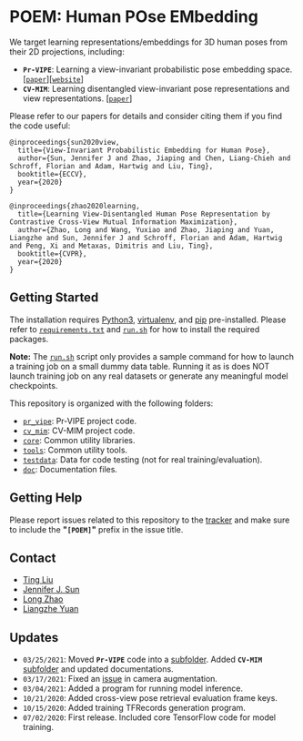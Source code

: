# **POEM**: Human **PO**se **EM**bedding

We target learning representations/embeddings for 3D human poses from their 2D projections, including:

* **`Pr-VIPE`**: Learning a view-invariant probabilistic pose embedding space. [[`paper`](https://arxiv.org/abs/1912.01001)][[`website`](https://sites.google.com/corp/view/pr-vipe/home)]
* **`CV-MIM`**: Learning disentangled view-invariant pose representations and view representations. [[`paper`](https://arxiv.org/abs/2012.01405)]

Please refer to our papers for details and consider citing them if you find the
code useful:

```
@inproceedings{sun2020view,
  title={View-Invariant Probabilistic Embedding for Human Pose},
  author={Sun, Jennifer J and Zhao, Jiaping and Chen, Liang-Chieh and Schroff, Florian and Adam, Hartwig and Liu, Ting},
  booktitle={ECCV},
  year={2020}
}

@inproceedings{zhao2020learning,
  title={Learning View-Disentangled Human Pose Representation by Contrastive Cross-View Mutual Information Maximization},
  author={Zhao, Long and Wang, Yuxiao and Zhao, Jiaping and Yuan, Liangzhe and Sun, Jennifer J and Schroff, Florian and Adam, Hartwig and Peng, Xi and Metaxas, Dimitris and Liu, Ting},
  booktitle={CVPR},
  year={2020}
}
```

## Getting Started
The installation requires [Python3](https://www.python.org/), [virtualenv](https://virtualenv.pypa.io/), and [pip](https://pip.pypa.io/) pre-installed.
Please refer to [`requirements.txt`](https://github.com/google-research/google-research/blob/master/poem/requirements.txt) and
[`run.sh`](https://github.com/google-research/google-research/blob/master/poem/run.sh)
for how to install the required packages.

**Note:** The [`run.sh`](https://github.com/google-research/google-research/blob/master/poem/run.sh) script only provides a sample
command for how to launch a training job on a small dummy data table. Running it
as is does NOT launch training job on any real datasets or generate any
meaningful model checkpoints.

This repository is organized with the following folders:

* [`pr_vipe`](https://github.com/google-research/google-research/tree/master/poem/pr_vipe): Pr-VIPE project code.
* [`cv_mim`](https://github.com/google-research/google-research/tree/master/poem/cv_mim): CV-MIM project code.
* [`core`](https://github.com/google-research/google-research/tree/master/poem/core): Common utility libraries.
* [`tools`](https://github.com/google-research/google-research/tree/master/poem/tools): Common utility tools.
* [`testdata`](https://github.com/google-research/google-research/tree/master/poem/testdata): Data for code testing (not for real training/evaluation).
* [`doc`](https://github.com/google-research/google-research/tree/master/poem/doc): Documentation files.

## Getting Help
Please report issues related to this repository to the [tracker](https://github.com/google-research/google-research/issues) and make sure to
include the **"`[POEM]`"** prefix in the issue title.

## Contact
- [Ting Liu](https://github.com/tingliu)
- [Jennifer J. Sun](https://github.com/jenjsun)
- [Long Zhao](https://github.com/garyzhao)
- [Liangzhe Yuan](https://github.com/yuanliangzhe)

## Updates
- `03/25/2021`: Moved **`Pr-VIPE`** code into a [subfolder](https://github.com/google-research/google-research/tree/master/poem/pr_vipe). Added **`CV-MIM`** [subfolder](https://github.com/google-research/google-research/tree/master/poem/cv_mim) and updated documentations.
- `03/17/2021`: Fixed an [issue](https://github.com/google-research/google-research/issues/636) in camera augmentation.
- `03/04/2021`: Added a program for running model inference.
- `10/21/2020`: Added cross-view pose retrieval evaluation frame keys.
- `10/15/2020`: Added training TFRecords generation program.
- `07/02/2020`: First release. Included core TensorFlow code for model training.
